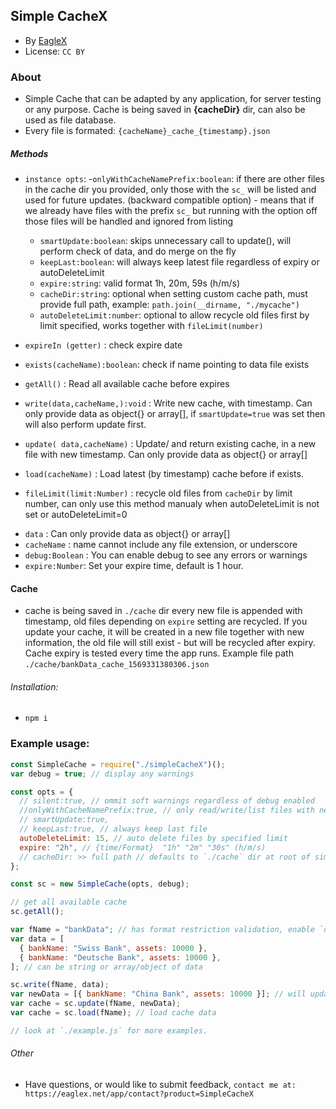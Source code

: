 ## Simple CacheX

- By [EagleX](http://eaglex.net)
- License: `CC BY`

### About

- Simple Cache that can be adapted by any application, for server testing or any purpose. Cache is being saved in **{cacheDir}** dir, can also be used as file database.
- Every file is formated: `{cacheName}_cache_{timestamp}.json`

##### Methods

- `instance opts`: -`onlyWithCacheNamePrefix:boolean`: if there are other files in the cache dir you provided, only those with the `sc_` will be listed and used for future updates. (backward compatible option) - means that if we already have files with the prefix `sc_` but running with the option off those files will be handled and ignored from listing

  - `smartUpdate:boolean`: skips unnecessary call to update(), will perform check of data, and do merge on the fly
  - `keepLast:boolean`: will always keep latest file regardless of expiry or autoDeleteLimit
  - `expire:string`: valid format 1h, 20m, 59s (h/m/s)
  - `cacheDir:string`: optional when setting custom cache path, must provide full path, example: `path.join(__dirname, "./mycache")`
  - `autoDeleteLimit:number`: optional to allow recycle old files first by limit specified, works together with `fileLimit(number)`

- `expireIn (getter)` : check expire date
- `exists(cacheName):boolean`: check if name pointing to data file exists
- `getAll()` : Read all available cache before expires
- `write(data,cacheName,):void` : Write new cache, with timestamp. Can only provide data as object{} or array[], if `smartUpdate=true` was set then will also perform update first.
- `update( data,cacheName)` : Update/ and return existing cache, in a new file with new timestamp. Can only provide data as object{} or array[]
- `load(cacheName)` : Load latest (by timestamp) cache before if exists.
- `fileLimit(limit:Number)` : recycle old files from `cacheDir` by limit number, can only use this method manualy when autoDeleteLimit is not set or autoDeleteLimit=0

* `data` : Can only provide data as object{} or array[]
* `cacheName` : name cannot include any file extension, or underscore
* `debug:Boolean` : You can enable debug to see any errors or warnings
* `expire:Number`: Set your expire time, default is 1 hour.

#### Cache

- cache is being saved in `./cache` dir every new file is appended with timestamp, old files depending on `expire` setting are recycled. If you update your cache, it will be created in a new file together with new information, the old file will still exist - but will be recycled after expiry. Cache expiry is tested every time the app runs. Example file path `./cache/bankData_cache_1569331380306.json`

###### Installation:

- `npm i`

### Example usage:

```js
const SimpleCache = require("./simpleCacheX")();
var debug = true; // display any warnings

const opts = {
  // silent:true, // ommit soft warnings regardless of debug enabled
  //onlyWithCacheNamePrefix:true, // only read/write/list files with new prefix: `sc_`
  // smartUpdate:true,
  // keepLast:true, // always keep last file
  autoDeleteLimit: 15, // auto delete files by specified limit
  expire: "2h", // {time/Format}  "1h" "2m" "30s" (h/m/s)
  // cacheDir: >> full path // defaults to `./cache` dir at root of simplecachex app
};

const sc = new SimpleCache(opts, debug);

// get all available cache
sc.getAll();

var fName = "bankData"; // has format restriction validation, enable `debug to see any errors or warnings`
var data = [
  { bankName: "Swiss Bank", assets: 10000 },
  { bankName: "Deutsche Bank", assets: 10000 },
]; // can be string or array/object of data

sc.write(fName, data);
var newData = [{ bankName: "China Bank", assets: 10000 }]; // will update existing `fName` with new data
var cache = sc.update(fName, newData);
var cache = sc.load(fName); // load cache data

// look at `./example.js` for more examples.
```

###### Other

- Have questions, or would like to submit feedback, `contact me at: https://eaglex.net/app/contact?product=SimpleCacheX`
